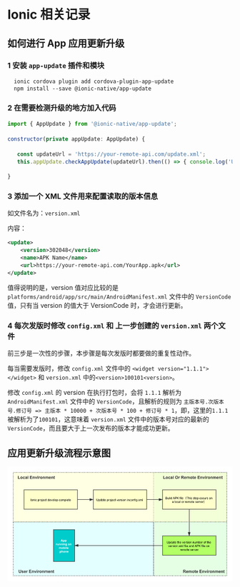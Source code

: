 # Ionic 相关记录

## 如何进行 App 应用更新升级

### 1 安装 `app-update` 插件和模块

```shell
  ionic cordova plugin add cordova-plugin-app-update
  npm install --save @ionic-native/app-update
```

### 2 在需要检测升级的地方加入代码

```js
import { AppUpdate } from '@ionic-native/app-update';

constructor(private appUpdate: AppUpdate) {

   const updateUrl = 'https://your-remote-api.com/update.xml';
   this.appUpdate.checkAppUpdate(updateUrl).then(() => { console.log('Update available') });

}
```

### 3 添加一个 XML 文件用来配置读取的版本信息

如文件名为：`version.xml`

内容：

```xml
<update>
    <version>302048</version>
    <name>APK Name</name>
    <url>https://your-remote-api.com/YourApp.apk</url>
</update>
```

值得说明的是，version 值对应比较的是 `platforms/android/app/src/main/AndroidManifest.xml` 文件中的 `VersionCode` 值，只有当 version 的值大于 VersionCode 时，才会进行更新。

### 4 每次发版时修改 `config.xml` 和 上一步创建的 `version.xml` 两个文件

前三步是一次性的步骤，本步骤是每次发版时都要做的重复性动作。

每当需要发版时，修改 `config.xml` 文件中的 `<widget version="1.1.1"></widget>` 和 `version.xml` 中的`<version>100101<version>`。

修改 `config.xml` 的 version 在执行打包时，会将 `1.1.1` 解析为 `AndroidManifest.xml` 文件中的 `VersionCode`，且解析的规则为 `主版本号.次版本号.修订号 => 主版本 * 10000 + 次版本号 * 100 + 修订号 * 1`，即，这里的`1.1.1`被解析为了`100101`，这意味着 `version.xml` 文件中的版本号对应的最新的 `VersionCode`，而且要大于上一次发布的版本才能成功更新。

## 应用更新升级流程示意图

![项目应用示意图](./images/megvii.png)
